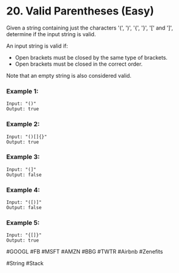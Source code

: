 # 20. Valid Parentheses (Easy)

Given a string containing just the characters '(', ')', '{', '}', '[' and ']', determine if the input string is valid.

An input string is valid if:
- Open brackets must be closed by the same type of brackets.
- Open brackets must be closed in the correct order.

Note that an empty string is also considered valid.

### Example 1:
```
Input: "()"
Output: true
```
### Example 2:
```
Input: "()[]{}"
Output: true
```
### Example 3:
```
Input: "(]"
Output: false
```
### Example 4:
```
Input: "([)]"
Output: false
```
### Example 5:
```
Input: "{[]}"
Output: true
```

#GOOGL #FB #MSFT #AMZN #BBG #TWTR #Airbnb #Zenefits

#String #Stack
